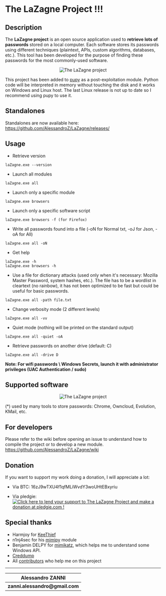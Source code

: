 
__The LaZagne Project !!!__
==

Description
----
The __LaZagne project__ is an open source application used to __retrieve lots of passwords__ stored on a local computer. 
Each software stores its passwords using different techniques (plaintext, APIs, custom algorithms, databases, etc.). This tool has been developed for the purpose of finding these passwords for the most commonly-used software. 

<p align="center"><img src="./pictures/lazagne.png" alt="The LaZagne project"></p>

This project has been added to [pupy](https://github.com/n1nj4sec/pupy/) as a post-exploitation module. Python code will be interpreted in memory without touching the disk and it works on Windows and Linux host. The last Linux release is not up to date so I recommend using pupy to use it. 

Standalones
----
Standalones are now available here: https://github.com/AlessandroZ/LaZagne/releases/

Usage
----
* Retrieve version
```
laZagne.exe --version
```

* Launch all modules
```
laZagne.exe all
```

* Launch only a specific module
```
laZagne.exe browsers
```

* Launch only a specific software script
```
laZagne.exe browsers -f (for Firefox)
```

* Write all passwords found into a file (-oN for Normal txt, -oJ for Json, -oA for All)
```
laZagne.exe all -oN
```

* Get help
```
laZagne.exe -h
laZagne.exe browsers -h
```

* Use a file for dictionary attacks (used only when it's necessary: Mozilla Master Password, system hashes, etc.). The file has to be a wordlist in cleartext (no rainbow), it has not been optimized to be fast but could be useful for basic passwords.
```
laZagne.exe all -path file.txt
```

* Change verbosity mode (2 different levels)
```
laZagne.exe all -vv
```

* Quiet mode (nothing will be printed on the standard output)
```
laZagne.exe all -quiet -oA
```

* Retrieve passwords on another drive (default: C) 
```
laZagne.exe all -drive D
```

__Note: For wifi passwords \ Windows Secrets, launch it with administrator privileges (UAC Authentication / sudo)__

Supported software
----

<p align="center"><img src="./pictures/softwares.png" alt="The LaZagne project"></p>

(*) used by many tools to store passwords: Chrome, Owncloud, Evolution, KMail, etc.

For developers
----
Please refer to the wiki before opening an issue to understand how to compile the project or to develop a new module.
https://github.com/AlessandroZ/LaZagne/wiki

Donation
----
If you want to support my work doing a donation, I will appreciate a lot:
* Via BTC: 16zJ9wTXU4f1qfMLiWvdY3woUHtEBxyriu

* Via pledgie:  <a href='https://pledgie.com/campaigns/34745'><img alt='Click here to lend your support to The LaZagne Project and make a donation at pledgie.com !' src='https://pledgie.com/campaigns/34745.png?skin_name=chrome' border='0' ></a>

Special thanks
----
* Harmjoy for [KeeThief](https://github.com/HarmJ0y/KeeThief/)
* n1nj4sec for his [mimipy](https://github.com/n1nj4sec/mimipy) module
* Benjamin DELPY for [mimikatz](https://github.com/gentilkiwi/mimikatz), which helps me to understand some Windows API.
* [Creddump](https://github.com/moyix/creddump)
* All [contributors](https://github.com/AlessandroZ/LaZagne/graphs/contributors) who help me on this project

----
| __Alessandro ZANNI__    |
| ------------- |
| __zanni.alessandro@gmail.com__  |

